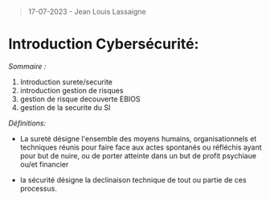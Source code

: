 > 17-07-2023 - Jean Louis Lassaigne

# Introduction Cybersécurité:

*Sommaire :* 
1. Introduction surete/securite
2. introduction gestion de risques
3. gestion de risque decouverte EBIOS
4. gestion de la securite du SI


*Définitions:*
- La sureté désigne l'ensemble des moyens humains, organisationnels et techniques réunis pour faire face aux actes spontanés ou réfléchis ayant pour but de nuire, ou de porter atteinte dans un but de profit psychiaue ou/et financier

- la sécurité désigne la declinaison technique de tout ou partie de ces processus.


